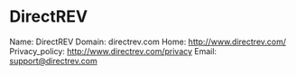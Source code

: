 
# DirectREV

Name: DirectREV
Domain: directrev.com
Home: http://www.directrev.com/
Privacy_policy: http://www.directrev.com/privacy
Email: support@directrev.com
